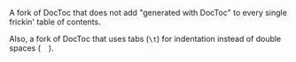 A fork of DocToc that does not add "generated with DocToc" to every single frickin' table of contents.

Also, a fork of DocToc that uses tabs (`\t`) for indentation instead of double spaces (`  `).
